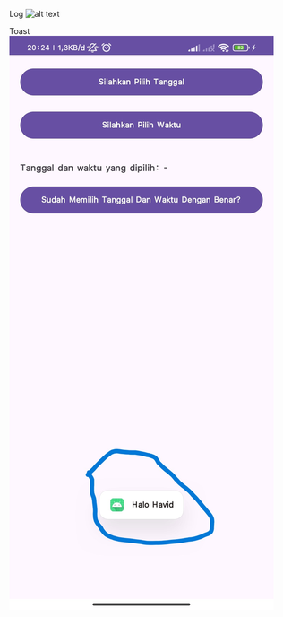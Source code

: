 Log
![alt text]([https://postimg.cc/nX1M3Tw3](https://github.com/HavidRa/Log-Toast/blob/main/Cuplikan%20layar%202025-04-29%20204905.png)?raw=true)

Toast
![alt text](https://github.com/HavidRa/Log-Toast/blob/main/Screenshot_2025-04-29-20-24-07-958_com.example.apss.jpg?raw=true)
